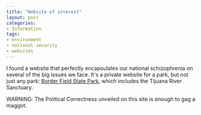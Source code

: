 ```yaml
---
title: "Website of interest"
layout: post
categories:
- Information
tags:
- environment
- national security
- websites
---
```


I found a website that perfectly encapsulates our national schizophrenia on several of the big issues we face. It's a private website for a park, but not just any park: [Border Field State Park](https://www.hatefacts.com/bfsp/index.html), which includes the Tijuana River Sanctuary.  
  
WARNING: The Political Correctness unveiled on this site is enough to gag a maggot.
